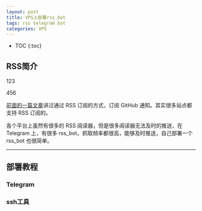 ```yaml
---
layout: post
title: VPS上部署rss_bot
tags: rss telegram bot
categories: VPS
---
```


* TOC
{:toc}

## RSS简介

123

456





<!-- more -->

[前面的一篇文章]()讲过通过 RSS 订阅的方式，订阅 GitHub 通知。其实很多站点都支持 RSS 订阅的。

各个平台上虽然有很多的 RSS 阅读器，但是很多阅读器无法及时的推送，在 Telegram 上，有很多 rss_bot，抓取频率都很高，能够及时推送，自己部署一个 rss_bot 也很简单。

---

## 部署教程

### Telegram



### ssh工具

